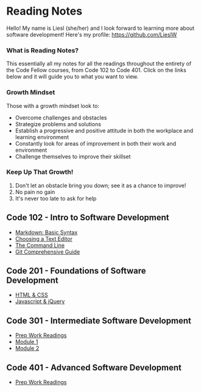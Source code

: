 # Reading Notes  
Hello! My name is Liesl (she/her) and I look forward to learning more about software development! Here's my profile: https://github.com/LieslW  
### What is Reading Notes?  
This essentially all my notes for all the readings throughout the entirety of the Code Fellow courses, from Code 102 to Code 401. Click on the links below and it will guide you to what you want to view.  
### Growth Mindset 
  Those with a growth mindset look to:  
  - Overcome challenges and obstacles  
  - Strategize problems and solutions  
  - Establish a progressive and positive attitude in both the workplace and learning environment  
  - Constantly look for areas of improvement in both their work and environment  
  - Challenge themselves to improve their skillset  
 ### Keep Up That Growth!  
 1. Don't let an obstacle bring you down; see it as a chance to improve!  
 2. No pain no gain  
 3. It's never too late to ask for help   
  
## Code 102 - Intro to Software Development  
- [Markdown: Basic Syntax](101Markdown.md)
- [Choosing a Text Editor](102Texteditor.md)
- [The Command Line](102Commandline.md)
- [Git Comprehensive Guide](102Gitguide.md)  
  
## Code 201 - Foundations of Software Development  
- [HTML & CSS](HTML|CSS.md)
- [Javascript & jQuery](JS|jQ.md)
  
## Code 301 - Intermediate Software Development   
- [Prep Work Readings](301Prep.md)
- [Module 1](301mod1.md)
- [Module 2](301mod2.md)
  
## Code 401 - Advanced Software Development  
- [Prep Work Readings]()

